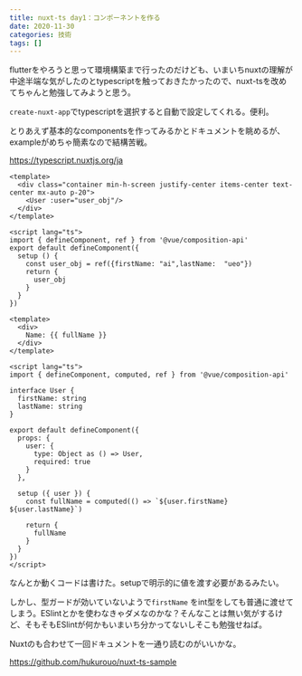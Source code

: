 ```yaml
---
title: nuxt-ts day1：コンポーネントを作る
date: 2020-11-30
categories: 技術
tags: []
---
```


flutterをやろうと思って環境構築まで行ったのだけども、いまいちnuxtの理解が中途半端な気がしたのとtypescriptを触っておきたかったので、nuxt-tsを改めてちゃんと勉強してみようと思う。


`create-nuxt-app`でtypescriptを選択すると自動で設定してくれる。便利。

とりあえず基本的なcomponentsを作ってみるかとドキュメントを眺めるが、exampleがめちゃ簡素なので結構苦戦。

https://typescript.nuxtjs.org/ja



```ts{}[pages\index.vue]
<template>
  <div class="container min-h-screen justify-center items-center text-center mx-auto p-20">
    <User :user="user_obj"/>
  </div>
</template>

<script lang="ts">
import { defineComponent, ref } from '@vue/composition-api'
export default defineComponent({
  setup () {
    const user_obj = ref({firstName: "ai",lastName:  "ueo"})
    return {
      user_obj
    }
  }
})
```

```ts{}[components\User.vue]
<template>
  <div>
    Name: {{ fullName }}
  </div>
</template>

<script lang="ts">
import { defineComponent, computed, ref } from '@vue/composition-api'

interface User {
  firstName: string
  lastName: string
}

export default defineComponent({
  props: {
    user: {
      type: Object as () => User,
      required: true
    }
  },

  setup ({ user }) {
    const fullName = computed(() => `${user.firstName} ${user.lastName}`)

    return {
      fullName
    }
  }
})
</script>
```

なんとか動くコードは書けた。setupで明示的に値を渡す必要があるみたい。

しかし、型ガードが効いていないようで`firstName` をint型をしても普通に渡せてしまう。ESlintとかを使わなきゃダメなのかな？そんなことは無い気がするけど、そもそもESlintが何かもいまいち分かってないしそこも勉強せねば。

Nuxtのも合わせて一回ドキュメントを一通り読むのがいいかな。

https://github.com/hukurouo/nuxt-ts-sample


